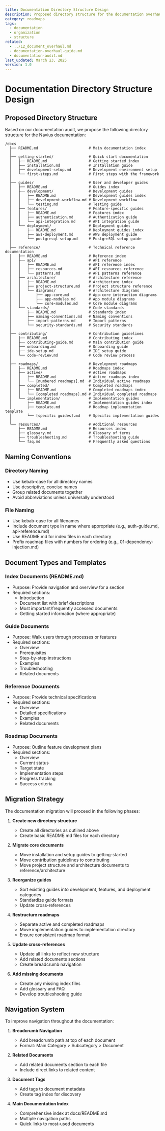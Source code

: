 ```yaml
---
title: Documentation Directory Structure Design
description: Proposed directory structure for the documentation overhaul
category: roadmaps
tags:
  - documentation
  - organization
  - structure
related:
  - ../12_document_overhaul.md
  - documentation-overhaul-guide.md
  - documentation-audit.md
last_updated: March 23, 2025
version: 1.0
---
```


# Documentation Directory Structure Design

## Proposed Directory Structure

Based on our documentation audit, we propose the following directory structure for the Navius documentation:

```
/docs
  ├── README.md                       # Main documentation index
  │
  ├── getting-started/                # Quick start documentation
  │   ├── README.md                   # Getting started index
  │   ├── installation.md             # Installation guide
  │   ├── development-setup.md        # Development environment setup
  │   └── first-steps.md              # First steps with the framework
  │
  ├── guides/                         # User and developer guides
  │   ├── README.md                   # Guides index
  │   ├── development/                # Development guides
  │   │   ├── README.md               # Development guides index
  │   │   ├── development-workflow.md # Development workflow
  │   │   └── testing.md              # Testing guide
  │   ├── features/                   # Feature-specific guides
  │   │   ├── README.md               # Features index
  │   │   ├── authentication.md       # Authentication guide
  │   │   └── api-integration.md      # API integration guide
  │   └── deployment/                 # Deployment guides
  │       ├── README.md               # Deployment guides index
  │       ├── aws-deployment.md       # AWS deployment guide
  │       └── postgresql-setup.md     # PostgreSQL setup guide
  │
  ├── reference/                      # Technical reference documentation
  │   ├── README.md                   # Reference index
  │   ├── api/                        # API reference
  │   │   ├── README.md               # API reference index
  │   │   ├── resources.md            # API resources reference
  │   │   └── patterns.md             # API patterns reference
  │   ├── architecture/               # Architecture reference
  │   │   ├── README.md               # Architecture index
  │   │   ├── project-structure.md    # Project structure reference
  │   │   └── diagrams/               # Architecture diagrams
  │   │       ├── app-core.md         # App-core interaction diagrams
  │   │       ├── app-modules.md      # App module diagrams
  │   │       └── core-modules.md     # Core module diagrams
  │   └── standards/                  # Code standards
  │       ├── README.md               # Standards index
  │       ├── naming-conventions.md   # Naming conventions
  │       ├── import-patterns.md      # Import patterns
  │       └── security-standards.md   # Security standards
  │
  ├── contributing/                   # Contribution guidelines
  │   ├── README.md                   # Contributing index
  │   ├── contributing-guide.md       # Main contribution guide
  │   ├── onboarding.md               # Onboarding guide
  │   ├── ide-setup.md                # IDE setup guide
  │   └── code-review.md              # Code review process
  │
  ├── roadmaps/                       # Development roadmaps
  │   ├── README.md                   # Roadmaps index
  │   ├── active/                     # Active roadmaps
  │   │   ├── README.md               # Active roadmaps index
  │   │   └── [numbered roadmaps].md  # Individual active roadmaps
  │   ├── completed/                  # Completed roadmaps
  │   │   ├── README.md               # Completed roadmaps index
  │   │   └── [completed roadmaps].md # Individual completed roadmaps
  │   └── implementation/             # Implementation guides
  │       ├── README.md               # Implementation guides index
  │       ├── template.md             # Roadmap implementation template
  │       └── [specific guides].md    # Specific implementation guides
  │
  └── resources/                      # Additional resources
      ├── README.md                   # Resources index
      ├── glossary.md                 # Glossary of terms
      ├── troubleshooting.md          # Troubleshooting guide
      └── faq.md                      # Frequently asked questions
```

## Naming Conventions

### Directory Naming
- Use kebab-case for all directory names
- Use descriptive, concise names
- Group related documents together
- Avoid abbreviations unless universally understood

### File Naming
- Use kebab-case for all filenames
- Include document type in name where appropriate (e.g., auth-guide.md, api-reference.md)
- Use README.md for index files in each directory
- Prefix roadmap files with numbers for ordering (e.g., 01-dependency-injection.md)

## Document Types and Templates

### Index Documents (README.md)
- Purpose: Provide navigation and overview for a section
- Required sections:
  - Introduction
  - Document list with brief descriptions
  - Most important/frequently accessed documents
  - Getting started information (where appropriate)

### Guide Documents
- Purpose: Walk users through processes or features
- Required sections:
  - Overview
  - Prerequisites
  - Step-by-step instructions
  - Examples
  - Troubleshooting
  - Related documents

### Reference Documents
- Purpose: Provide technical specifications
- Required sections:
  - Overview
  - Detailed specifications
  - Examples
  - Related documents

### Roadmap Documents
- Purpose: Outline feature development plans
- Required sections:
  - Overview
  - Current status
  - Target state
  - Implementation steps
  - Progress tracking
  - Success criteria

## Migration Strategy

The documentation migration will proceed in the following phases:

1. **Create new directory structure**
   - Create all directories as outlined above
   - Create basic README.md files for each directory

2. **Migrate core documents**
   - Move installation and setup guides to getting-started
   - Move contribution guidelines to contributing
   - Move project structure and architecture documents to reference/architecture

3. **Reorganize guides**
   - Sort existing guides into development, features, and deployment categories
   - Standardize guide formats
   - Update cross-references

4. **Restructure roadmaps**
   - Separate active and completed roadmaps
   - Move implementation guides to implementation directory
   - Ensure consistent roadmap format

5. **Update cross-references**
   - Update all links to reflect new structure
   - Add related documents sections
   - Create breadcrumb navigation

6. **Add missing documents**
   - Create any missing index files
   - Add glossary and FAQ
   - Develop troubleshooting guide

## Navigation System

To improve navigation throughout the documentation:

1. **Breadcrumb Navigation**
   - Add breadcrumb path at top of each document
   - Format: Main Category > Subcategory > Document

2. **Related Documents**
   - Add related documents section to each file
   - Include direct links to related content

3. **Document Tags**
   - Add tags to document metadata
   - Create tag index for discovery

4. **Main Documentation Index**
   - Comprehensive index at docs/README.md
   - Multiple navigation paths
   - Quick links to most-used documents 